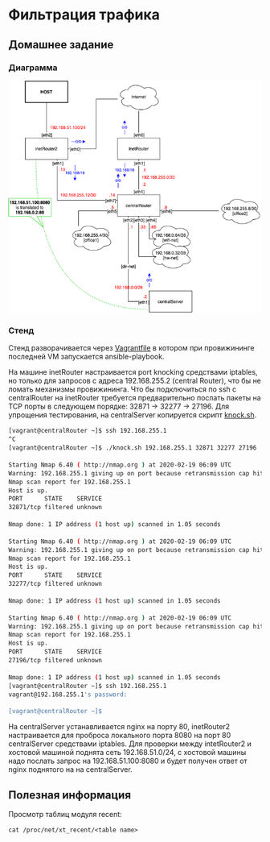 # Фильтрация трафика 

## Домашнее задание

### Диаграмма

![network diagram](diagram.png)

### Стенд

Стенд разворачивается через [Vagrantfile](Vagrantfile) в котором при провижининге последней VM запускается ansible-playbook.

На машине inetRouter настраивается port knocking средствами iptables, но только для запросов с адреса 192.168.255.2 (central Router), что бы не ломать механизмы провижининга. Что бы подключиться по ssh с centralRouter на inetRouter требуется предварительно послать пакеты на TCP порты в следующем порядке: 32871 -> 32277 -> 27196. Для упрощения тестирования, на centralServer копируется скрипт [knock.sh](scripts\knock.sh).

```bash
[vagrant@centralRouter ~]$ ssh 192.168.255.1
^C
[vagrant@centralRouter ~]$ ./knock.sh 192.168.255.1 32871 32277 27196

Starting Nmap 6.40 ( http://nmap.org ) at 2020-02-19 06:09 UTC
Warning: 192.168.255.1 giving up on port because retransmission cap hit (0).
Nmap scan report for 192.168.255.1
Host is up.
PORT      STATE    SERVICE
32871/tcp filtered unknown

Nmap done: 1 IP address (1 host up) scanned in 1.05 seconds

Starting Nmap 6.40 ( http://nmap.org ) at 2020-02-19 06:09 UTC
Warning: 192.168.255.1 giving up on port because retransmission cap hit (0).
Nmap scan report for 192.168.255.1
Host is up.
PORT      STATE    SERVICE
32277/tcp filtered unknown

Nmap done: 1 IP address (1 host up) scanned in 1.05 seconds

Starting Nmap 6.40 ( http://nmap.org ) at 2020-02-19 06:09 UTC
Warning: 192.168.255.1 giving up on port because retransmission cap hit (0).
Nmap scan report for 192.168.255.1
Host is up.
PORT      STATE    SERVICE
27196/tcp filtered unknown

Nmap done: 1 IP address (1 host up) scanned in 1.05 seconds
[vagrant@centralRouter ~]$ ssh 192.168.255.1
vagrant@192.168.255.1's password:

[vagrant@centralRouter ~]$
```

На centralServer устанавливается nginx на порту 80, inetRouter2 настраивается для проброса локального порта 8080 на порт 80 centralServer средствами iptables. Для проверки между intetRouter2 и хостовой машиной поднята сеть 192.168.51.0/24, с хостовой машины надо послать запрос на 192.168.51.100:8080 и будет получен ответ от nginx поднятого на на centralServer.

## Полезная информация

Просмотр таблиц модуля recent:

```
cat /proc/net/xt_recent/<table name>
```

